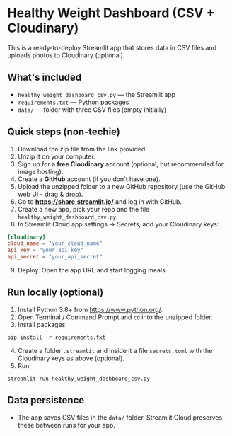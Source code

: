 
# Healthy Weight Dashboard (CSV + Cloudinary)

This is a ready-to-deploy Streamlit app that stores data in CSV files and uploads photos to Cloudinary (optional).

## What's included
- `healthy_weight_dashboard_csv.py` — the Streamlit app
- `requirements.txt` — Python packages
- `data/` — folder with three CSV files (empty initially)

## Quick steps (non-techie)
1. Download the zip file from the link provided.
2. Unzip it on your computer.
3. Sign up for a **free Cloudinary** account (optional, but recommended for image hosting).
4. Create a **GitHub** account (if you don't have one).
5. Upload the unzipped folder to a new GitHub repository (use the GitHub web UI - drag & drop).
6. Go to **https://share.streamlit.io/** and log in with GitHub.
7. Create a new app, pick your repo and the file `healthy_weight_dashboard_csv.py`.
8. In Streamlit Cloud app settings -> Secrets, add your Cloudinary keys:

```toml
[cloudinary]
cloud_name = "your_cloud_name"
api_key = "your_api_key"
api_secret = "your_api_secret"
```

9. Deploy. Open the app URL and start logging meals.

## Run locally (optional)
1. Install Python 3.8+ from https://www.python.org/.
2. Open Terminal / Command Prompt and `cd` into the unzipped folder.
3. Install packages:
```
pip install -r requirements.txt
```
4. Create a folder `.streamlit` and inside it a file `secrets.toml` with the Cloudinary keys as above (optional).
5. Run:
```
streamlit run healthy_weight_dashboard_csv.py
```

## Data persistence
- The app saves CSV files in the `data/` folder. Streamlit Cloud preserves these between runs for your app.

